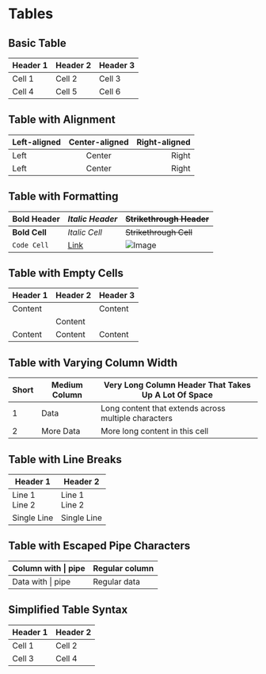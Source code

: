 # Tables

<!--
TEST REASONING:
These serialized tables demonstrate several formatting normalizations:
1. Whitespace within table cells is now consistent
2. Extra padding for alignment may be reduced or standardized
3. Table alignment markers (:---:) are preserved
4. Formatting within cells is maintained but may be normalized (like * to _)
5. Simplified table syntax is converted to standard pipe table format

These changes improve readability and consistency without altering the 
structural meaning or data relationships within the tables.
-->

## Basic Table

| Header 1 | Header 2 | Header 3 |
| -------- | -------- | -------- |
| Cell 1   | Cell 2   | Cell 3   |
| Cell 4   | Cell 5   | Cell 6   |

## Table with Alignment

| Left-aligned | Center-aligned | Right-aligned |
| :----------- | :------------: | ------------: |
| Left         |     Center     |         Right |
| Left         |     Center     |         Right |

## Table with Formatting

| **Bold Header** | *Italic Header* | ~~Strikethrough Header~~ |
| --------------- | --------------- | ------------------------ |
| **Bold Cell**   | *Italic Cell*   | ~~Strikethrough Cell~~   |
| `Code Cell`     | [Link](https://example.com) | ![Image](https://example.com/image.jpg) |

## Table with Empty Cells

| Header 1 | Header 2 | Header 3 |
| -------- | -------- | -------- |
| Content  |          | Content  |
|          | Content  |          |
| Content  | Content  | Content  |

## Table with Varying Column Width

| Short | Medium Column | Very Long Column Header That Takes Up A Lot Of Space |
| ----- | ------------- | --------------------------------------------------- |
| 1     | Data          | Long content that extends across multiple characters |
| 2     | More Data     | More long content in this cell                       |

## Table with Line Breaks

| Header 1 | Header 2 |
| -------- | -------- |
| Line 1<br>Line 2 | Line 1<br>Line 2 |
| Single Line | Single Line |

## Table with Escaped Pipe Characters

| Column with \| pipe | Regular column |
| ------------------ | -------------- |
| Data with \| pipe  | Regular data   |

## Simplified Table Syntax

Header 1 | Header 2
-------- | --------
Cell 1   | Cell 2
Cell 3   | Cell 4